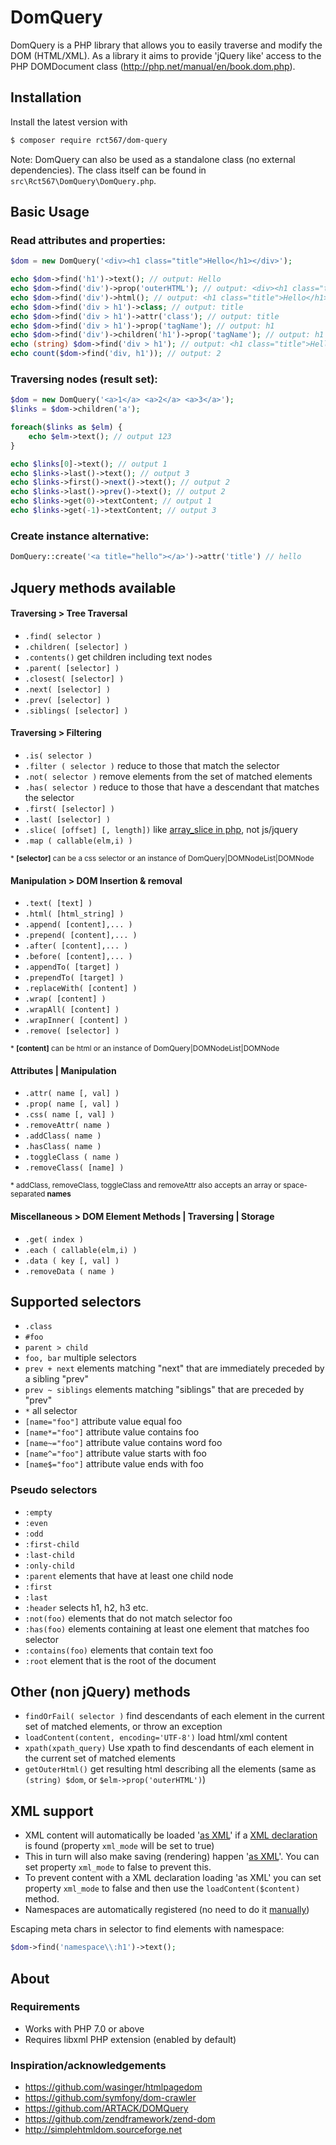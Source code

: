 # DomQuery

DomQuery is a PHP library that allows you to easily traverse and modify the DOM (HTML/XML). As a library it aims to
provide 'jQuery like' access to the PHP DOMDocument class (http://php.net/manual/en/book.dom.php).

## Installation

Install the latest version with

```bash
$ composer require rct567/dom-query
```

Note: DomQuery can also be used as a standalone class (no external dependencies). The class itself can be found in `src\Rct567\DomQuery\DomQuery.php`.

## Basic Usage

### Read attributes and properties:

``` php
$dom = new DomQuery('<div><h1 class="title">Hello</h1></div>');

echo $dom->find('h1')->text(); // output: Hello
echo $dom->find('div')->prop('outerHTML'); // output: <div><h1 class="title">Hello</h1></div>
echo $dom->find('div')->html(); // output: <h1 class="title">Hello</h1>
echo $dom->find('div > h1')->class; // output: title
echo $dom->find('div > h1')->attr('class'); // output: title
echo $dom->find('div > h1')->prop('tagName'); // output: h1
echo $dom->find('div')->children('h1')->prop('tagName'); // output: h1
echo (string) $dom->find('div > h1'); // output: <h1 class="title">Hello</h1>
echo count($dom->find('div, h1')); // output: 2
```

### Traversing nodes (result set):

``` php
$dom = new DomQuery('<a>1</a> <a>2</a> <a>3</a>');
$links = $dom->children('a');

foreach($links as $elm) {
    echo $elm->text(); // output 123
}

echo $links[0]->text(); // output 1
echo $links->last()->text(); // output 3
echo $links->first()->next()->text(); // output 2
echo $links->last()->prev()->text(); // output 2
echo $links->get(0)->textContent; // output 1
echo $links->get(-1)->textContent; // output 3
```

### Create instance alternative:

```php
DomQuery::create('<a title="hello"></a>')->attr('title') // hello
```

## Jquery methods available

#### Traversing > Tree Traversal

- `.find( selector )`
- `.children( [selector] )`
- `.contents()` get children including text nodes
- `.parent( [selector] )`
- `.closest( [selector] )`
- `.next( [selector] )`
- `.prev( [selector] )`
- `.siblings( [selector] )`

 #### Traversing > Filtering

- `.is( selector )`
- `.filter ( selector )` reduce to those that match the selector
- `.not( selector )` remove elements from the set of matched elements
- `.has( selector )` reduce to those that have a descendant that matches the selector
- `.first( [selector] )`
- `.last( [selector] )`
- `.slice( [offset] [, length])` like [array_slice in php](http://php.net/manual/en/function.array-slice.php), not js/jquery
- `.map ( callable(elm,i) )`

<sub>\* __[selector]__ can be a css selector or an instance of DomQuery|DOMNodeList|DOMNode </sub>

 #### Manipulation > DOM Insertion & removal

- `.text( [text] )`
- `.html( [html_string] )`
- `.append( [content],... )`
- `.prepend( [content],... )`
- `.after( [content],... )`
- `.before( [content],... )`
- `.appendTo( [target] )`
- `.prependTo( [target] )`
- `.replaceWith( [content] )`
- `.wrap( [content] )`
- `.wrapAll( [content] )`
- `.wrapInner( [content] )`
- `.remove( [selector] )`

<sub>\* __[content]__ can be html or an instance of DomQuery|DOMNodeList|DOMNode</sub>

 #### Attributes | Manipulation

- `.attr( name [, val] )`
- `.prop( name [, val] )`
- `.css( name [, val] )`
- `.removeAttr( name )`
- `.addClass( name )`
- `.hasClass( name )`
- `.toggleClass ( name )`
- `.removeClass( [name] )`

<sub>\* addClass, removeClass, toggleClass and removeAttr also accepts an array or space-separated __names__</sub>

 #### Miscellaneous > DOM Element Methods | Traversing | Storage

- `.get( index )`
- `.each ( callable(elm,i) )`
- `.data ( key [, val] )`
- `.removeData ( name )`

## Supported selectors

- `.class`
- `#foo`
- `parent > child`
- `foo, bar` multiple selectors
- `prev + next` elements matching "next" that are immediately preceded by a sibling "prev"
- `prev ~ siblings` elements matching "siblings" that are preceded by "prev"
- `*` all selector
- `[name="foo"]` attribute value equal foo
- `[name*="foo"]` attribute value contains foo
- `[name~="foo"]` attribute value contains word foo
- `[name^="foo"]` attribute value starts with foo
- `[name$="foo"]` attribute value ends with foo

### Pseudo selectors

- `:empty`
- `:even`
- `:odd`
- `:first-child`
- `:last-child`
- `:only-child`
- `:parent` elements that have at least one child node
- `:first`
- `:last`
- `:header` selects h1, h2, h3 etc.
- `:not(foo)` elements that do not match selector foo
- `:has(foo)` elements containing at least one element that matches foo selector
- `:contains(foo)` elements that contain text foo
- `:root` element that is the root of the document

## Other (non jQuery) methods

- `findOrFail( selector )` find descendants of each element in the current set of matched elements, or throw an exception
- `loadContent(content, encoding='UTF-8')` load html/xml content
- `xpath(xpath_query)` Use xpath to find descendants of each element in the current set of matched elements
- `getOuterHtml()` get resulting html describing all the elements (same as `(string) $dom`, or `$elm->prop('outerHTML')`)

## XML support

- XML content will automatically be loaded '[as XML](http://php.net/manual/en/domdocument.loadxml.php)' if a [XML declaration](http://xmlwriter.net/xml_guide/xml_declaration.shtml) is found (property `xml_mode` will be set to true)
- This in turn will also make saving (rendering) happen '[as XML](http://php.net/manual/en/domdocument.savexml.php)'. You can set property `xml_mode` to false to prevent this.
- To prevent content with a XML declaration loading 'as XML' you can set property `xml_mode` to false and then use the `loadContent($content)` method.
- Namespaces are automatically registered (no need to do it [manually](http://php.net/manual/en/domxpath.registernamespace.php))

Escaping meta chars in selector to find elements with namespace:

```php
$dom->find('namespace\\:h1')->text();
```

## About

### Requirements

- Works with PHP 7.0 or above
- Requires libxml PHP extension (enabled by default)

### Inspiration/acknowledgements

- https://github.com/wasinger/htmlpagedom
- https://github.com/symfony/dom-crawler
- https://github.com/ARTACK/DOMQuery
- https://github.com/zendframework/zend-dom
- http://simplehtmldom.sourceforge.net
